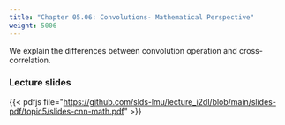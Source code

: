 ```yaml
---
title: "Chapter 05.06: Convolutions- Mathematical Perspective"
weight: 5006
---
```

We explain the differences between convolution operation and cross-correlation.

<!--more-->


### Lecture slides

{{< pdfjs file="https://github.com/slds-lmu/lecture_i2dl/blob/main/slides-pdf/topic5/slides-cnn-math.pdf" >}}

